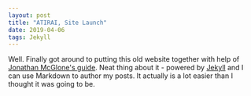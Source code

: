 ```yaml
---
layout: post
title: "ATIRAI, Site Launch"
date: 2019-04-06
tags: Jekyll
---
```


Well. Finally got around to putting this old website together with help of [Jonathan McGlone's guide](http://jmcglone.com/guides/github-pages/). 
Neat thing about it - powered by [Jekyll](http://jekyllrb.com) and I can use Markdown to author my posts.
It actually is a lot easier than I thought it was going to be.
